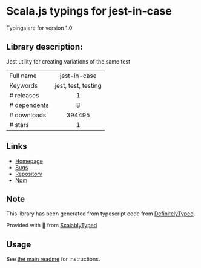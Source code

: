 
# Scala.js typings for jest-in-case

Typings are for version 1.0

## Library description:
Jest utility for creating variations of the same test

|                    |                 |
| ------------------ | :-------------: |
| Full name          | jest-in-case |
| Keywords           | jest, test, testing |
| # releases         | 1 |
| # dependents       | 8 |
| # downloads        | 394495 |
| # stars            | 1 |

## Links
- [Homepage](https://github.com/thinkmill/jest-in-case#readme)
- [Bugs](https://github.com/thinkmill/jest-in-case/issues)
- [Repository](https://github.com/thinkmill/jest-in-case)
- [Npm](https://www.npmjs.com/package/jest-in-case)
    


## Note
This library has been generated from typescript code from [DefinitelyTyped](https://definitelytyped.org).

Provided with :purple_heart: from [ScalablyTyped](https://github.com/oyvindberg/ScalablyTyped)

## Usage
See [the main readme](../../readme.md) for instructions.


